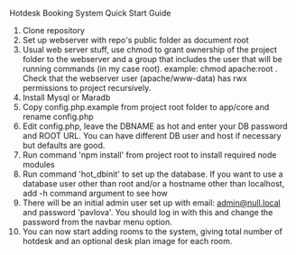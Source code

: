 Hotdesk Booking System Quick Start Guide

1. Clone repository
2. Set up webserver with repo's public folder as document root
3. Usual web server stuff, use chmod to grant ownership of the project folder to the webserver and a group that includes the user that will be running commands (in my case root).  example: chmod apache:root <projectfoldername>.  Check that the webserver user (apache/www-data) has rwx permissions to project recursively.
4. Install Mysql or Maradb
5. Copy config.php.example from project root folder to app/core and rename config.php
6. Edit config.php, leave the DBNAME as hot and enter your DB password and ROOT URL.  You can have different DB user and host if necessary but defaults are good.
7. Run command 'npm install' from project root to install required node modules
8. Run command 'hot_dbinit' to set up the database.  If you want to use a database user other than root and/or a hostname other than localhost, add -h command argument to see how
9. There will be an initial admin user set up with email: admin@null.local and password 'pavlova'.  You should log in with this and change the password from the navbar menu option.
10. You can now start adding rooms to the system, giving total number of hotdesk and an optional desk plan image for each room.
